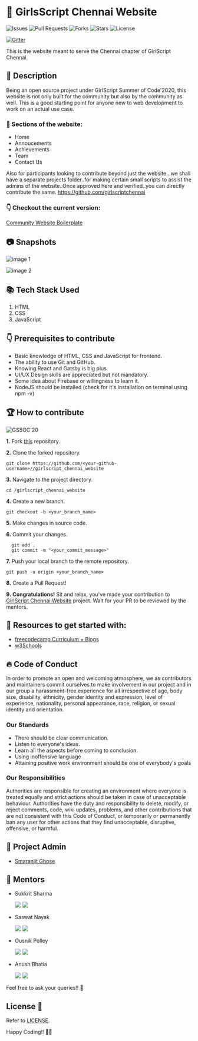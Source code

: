 # 🙆 GirlsScript Chennai Website

![Issues](https://img.shields.io/github/issues/smaranjitghose/girlscript_chennai_website)
![Pull Requests](https://img.shields.io/github/issues-pr/smaranjitghose/girlscript_chennai_website?)
![Forks](https://img.shields.io/github/forks/smaranjitghose/girlscript_chennai_website)
![Stars](	https://img.shields.io/github/stars/smaranjitghose/girlscript_chennai_website)
![License](https://img.shields.io/github/license/smaranjitghose/girlscript_chennai_website)

[![Gitter](https://badges.gitter.im/girlscript_chennai_website/community.svg)](https://gitter.im/girlscript_chennai_website/community?utm_source=badge&utm_medium=badge&utm_campaign=pr-badge)

This is the website meant to serve the Chennai chapter of GirlScript Chennai. 

## 🙇 Description
Being an open source project under GirlScript Summer of Code'2020, this website is not only built for the community but also by the community as well. This is a good starting point for anyone new to web development to work on an actual use case.
### 👀 Sections of the website:

- Home 
- Annoucements 
- Achievements 
- Team 
- Contact Us

Also for participants looking to contribute beyond just the website...we shall have a separate projects folder..for making certain small scripts to assist the admins of the website..Once approved here and verified..you can directly contribute the same.
https://github.com/girlscriptchennai

### 👇 Checkout the current version: 

[Community Website Boilerplate](https://girlscriptchennai.netlify.com/)

## 📷 Snapshots
![image 1](snapshots/Capture1.JPG)

![image 2](snapshots/Capture.JPG)

## 📚 Tech Stack Used
1. HTML
2. CSS
3. JavaScript

## 👇 Prerequisites to contribute

- Basic knowledge of HTML, CSS and JavaScript for frontend.
- The ability to use Git and GitHub.
- Knowing React and Gatsby is big plus.
- UI/UX Design skills are appreciated but not mandatory.
- Some idea about Firebase or willingness to learn it.
- NodeJS should be installed (check for it's installation on terminal using npm -v)


## 🏆 How to contribute

![GSSOC'20](https://img.shields.io/badge/GSSOC-20-orange?style=for-the-badge)


**1.** Fork [this](https://github.com/smaranjitghose//girlscript_chennai_website) repository.

**2.** Clone the forked repository.
```terminal
git clone https://github.com/<your-github-username>//girlscript_chennai_website
```

**3.** Navigate to the project directory.
```terminal
cd /girlscript_chennai_website
```

**4.** Create a new branch.
```terminal
git checkout -b <your_branch_name>
```

**5.** Make changes in source code.

**6.** Commit your changes.

```terminal
  git add .
  git commit -m "<your_commit_message>"
```

**7.** Push your local branch to the remote repository.
```terminal
git push -u origin <your_branch_name>
```

**8.** Create a Pull Request!

**9.** **Congratulations!** Sit and relax, you've made your contribution to [GirlScript Chennai Website](https://github.com/smaranjitghose//girlscript_chennai_website) project. Wait for your PR to be reviewed by the mentors.


## 📝 Resources to get started with:

- [freecodecamp Curriculum + Blogs](https://www.freecodecamp.org/)
- [w3Schools](https://www.w3schools.com/)

## 🔥 Code of Conduct
In order to promote an open and welcoming atmosphere, we as contributors and maintainers commit ourselves to make involvement in our project and in our group a harassment-free experience for all irrespective of age, body size, disability, ethnicity, gender identity and expression, level of experience, nationality, personal appearance, race, religion, or sexual identity and orientation.
### Our Standards
* There should be clear communication.
* Listen to everyone's ideas.
* Learn all the aspects before coming to conclusion.
* Using inoffensive language
* Attaining positive work environment should be one of everybody's goals
### Our Responsibilities
Authorities are responsible for creating an environment where everyone is treated equally and strict actions should be taken in case of unacceptable behaviour.
Authorities have the duty and responsibility to delete, modify, or reject comments, code, wiki updates, problems, and other contributions that are not consistent with this Code of Conduct, or temporarily or permanently ban any user for other actions that they find unacceptable, disruptive, offensive, or harmful.

## 👨 Project Admin

- [Smaranjit Ghose](https://github.com/smaranjitghose)

## 👬  Mentors

- Sukkrit Sharma  <p>[<img src="https://img.icons8.com/windows/32/000000/github-2.png"/>](https://github.com/sukkritsharmaofficial) [<img src="https://img.icons8.com/color/48/000000/linkedin-2.png" display = "inline-block"/>](https://linkedin.com/in/sukkritsharma)</p>
- Saswat Nayak    <p>[<img src="https://img.icons8.com/windows/32/000000/github-2.png"/>](https://github.com/swat1998) [<img src="https://img.icons8.com/color/48/000000/linkedin-2.png" display = "inline-block"/>](linkedin.com/in/saswat-nayak-a41212166)</p> 
- Ousnik Polley   <p>[<img src="https://img.icons8.com/windows/32/000000/github-2.png"/>](https://github.com/ousnik) [<img src="https://img.icons8.com/color/48/000000/linkedin-2.png" display = "inline-block"/>](https://linkedin.com/in/ousnikpolley)</p>
- Anush Bhatia    <p>[<img src="https://img.icons8.com/windows/32/000000/github-2.png"/>](https://github.com/anushbhatia) [<img src="https://img.icons8.com/color/48/000000/linkedin-2.png" display = "inline-block"/>](https://linkedin.com/in/anush-bhatia-aa500a158)</p>

Feel free to ask your queries!! 🙌

## License 📝
Refer to [LICENSE](./LICENSE).

Happy Coding!! 💜💜

